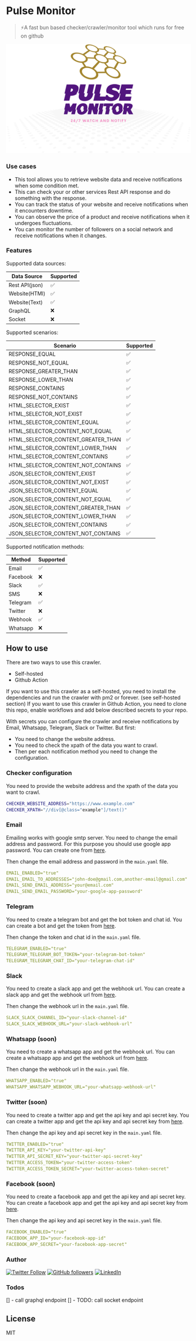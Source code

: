 # Pulse Monitor
> ⚡️A fast bun based checker/crawler/monitor tool which runs for free on github

![banner.png](assets/banner.png)


### Use cases

- This tool allows you to retrieve website data and receive notifications when some condition met.
- This can check your or other services Rest API response and do something with the response.
- You can track the status of your website and receive notifications when it encounters downtime.
- You can observe the price of a product and receive notifications when it undergoes fluctuations.
- You can monitor the number of followers on a social network and receive notifications when it changes.

### Features
Supported data sources:

| Data Source | Supported |
| ------ | ------ |
| Rest API(json) | ✅ |
| Website(HTMl) | ✅ |
| Website(Text) | ✅ |
| GraphQL | ❌ |
| Socket | ❌ |

Supported scenarios:

| Scenario | Supported |
| ------ | ------ |
| RESPONSE_EQUAL | ✅ |
| RESPONSE_NOT_EQUAL | ✅ |
| RESPONSE_GREATER_THAN | ✅ |
| RESPONSE_LOWER_THAN | ✅ |
| RESPONSE_CONTAINS | ✅ |
| RESPONSE_NOT_CONTAINS | ✅ |
| HTML_SELECTOR_EXIST | ✅ |
| HTML_SELECTOR_NOT_EXIST | ✅ |
| HTML_SELECTOR_CONTENT_EQUAL | ✅ |
| HTML_SELECTOR_CONTENT_NOT_EQUAL | ✅ |
| HTML_SELECTOR_CONTENT_GREATER_THAN | ✅ |
| HTML_SELECTOR_CONTENT_LOWER_THAN | ✅ |
| HTML_SELECTOR_CONTENT_CONTAINS | ✅ |
| HTML_SELECTOR_CONTENT_NOT_CONTAINS | ✅ |
| JSON_SELECTOR_CONTENT_EXIST | ✅ |
| JSON_SELECTOR_CONTENT_NOT_EXIST | ✅ |
| JSON_SELECTOR_CONTENT_EQUAL | ✅ |
| JSON_SELECTOR_CONTENT_NOT_EQUAL | ✅ |
| JSON_SELECTOR_CONTENT_GREATER_THAN | ✅ |
| JSON_SELECTOR_CONTENT_LOWER_THAN | ✅ |
| JSON_SELECTOR_CONTENT_CONTAINS | ✅ |
| JSON_SELECTOR_CONTENT_NOT_CONTAINS | ✅ |

Supported notification methods:

| Method | Supported |
| ------ | ------ |
| Email | ✅ |
| Facebook | ❌ |
| Slack | ✅ |
| SMS | ❌ |
| Telegram | ✅ |
| Twitter | ❌ |
| Webhook | ✅ |
| Whatsapp | ❌ |


## How to use

There are two ways to use this crawler.

- Self-hosted
- Github Action

If you want to use this crawler as a self-hosted, you need to install the dependencies and run the crawler with pm2 or forever. (see self-hosted section)
If you want to use this crawler in Github Action, you need to clone this repo, enable workflows and add below described secrets to your repo.

With secrets you can configure the crawler and receive notifications by Email, Whatsapp, Telegram, Slack or Twitter.
But first:

- You need to change the website address.
- You need to check the xpath of the data you want to crawl.
- Then per each notification method you need to change the configuration.

### Checker configuration

You need to provide the website address and the xpath of the data you want to crawl.

```bash
CHECKER_WEBSITE_ADDRESS="https://www.example.com"
CHECKER_XPATH="//div[@class="example"]/text()"
```

### Email

Emailing works with google smtp server. You need to change the email address and password.
For this purpose you should use google app password. You can create one from [here](https://myaccount.google.com/apppasswords).

Then change the email address and password in the `main.yaml` file.

```yaml
EMAIL_ENABLED="true"
EMAIL_EMAIL_TO_ADDRESSES="john-doe@gmail.com,another-email@gmail.com"
EMAIL_SEND_EMAIL_ADDRESS="your@email.com"
EMAIL_SEND_EMAIL_PASSWORD="your-google-app-password"
```

### Telegram

You need to create a telegram bot and get the bot token and chat id. You can create a bot and get the token from [here](https://core.telegram.org/bots#6-botfather).

Then change the token and chat id in the `main.yaml` file.

```yaml
TELEGRAM_ENABLED="true"
TELEGRAM_TELEGRAM_BOT_TOKEN="your-telegram-bot-token"
TELEGRAM_TELEGRAM_CHAT_ID="your-telegram-chat-id"
```

### Slack

You need to create a slack app and get the webhook url. You can create a slack app and get the webhook url from [here](https://api.slack.com/messaging/webhooks).

Then change the webhook url in the `main.yaml` file.

```yaml
SLACK_SLACK_CHANNEL_ID="your-slack-channel-id"
SLACK_SLACK_WEBHOOK_URL="your-slack-webhook-url"
```

### Whatsapp (soon)

You need to create a whatsapp app and get the webhook url. You can create a whatsapp app and get the webhook url from [here](https://developers.facebook.com/docs/whatsapp/api/webhooks).

Then change the webhook url in the `main.yaml` file.

```yaml
WHATSAPP_ENABLED="true"
WHATSAPP_WHATSAPP_WEBHOOK_URL="your-whatsapp-webhook-url"
```

### Twitter (soon)

You need to create a twitter app and get the api key and api secret key. You can create a twitter app and get the api key and api secret key from [here](https://developer.twitter.com/en/portal/projects-and-apps).

Then change the api key and api secret key in the `main.yaml` file.

```yaml
TWITTER_ENABLED="true"
TWITTER_API_KEY="your-twitter-api-key"
TWITTER_API_SECRET_KEY="your-twitter-api-secret-key"
TWITTER_ACCESS_TOKEN="your-twitter-access-token"
TWITTER_ACCESS_TOKEN_SECRET="your-twitter-access-token-secret"
```

### Facebook (soon)

You need to create a facebook app and get the api key and api secret key. You can create a facebook app and get the api key and api secret key from [here](https://developers.facebook.com/apps/).

Then change the api key and api secret key in the `main.yaml` file.

```yaml
FACEBOOK_ENABLED="true"
FACEBOOK_APP_ID="your-facebook-app-id"
FACEBOOK_APP_SECRET="your-facebook-app-secret"
```

### Author

[![Twitter Follow](https://img.shields.io/twitter/follow/sayjeyhi?style=social)](https://twitter.com/sayjeyhi) [![GitHub followers](https://img.shields.io/github/followers/sayjeyhi?style=social)](https://github.com/sayjeyhi) [![LinkedIn](https://img.shields.io/badge/LinkedIn-Jafar--Rezaei-blue)](https://www.linkedin.com/in/jafar-rezaei/)

### Todos
[] - call graphql endpoint
[] - TODO: call socket endpoint

## License

MIT
